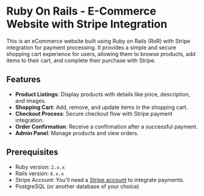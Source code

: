 # Ruby On Rails - E-Commerce Website with Stripe Integration

This is an eCommerce website built using Ruby on Rails (RoR) with Stripe integration for payment processing. It provides a simple and secure shopping cart experience for users, allowing them to browse products, add items to their cart, and complete their purchase with Stripe.

## Features

- **Product Listings**: Display products with details like price, description, and images.
- **Shopping Cart**: Add, remove, and update items in the shopping cart.
- **Checkout Process**: Secure checkout flow with Stripe payment integration.
- **Order Confirmation**: Receive a confirmation after a successful payment.
- **Admin Panel**: Manage products and view orders.
  
## Prerequisites

- Ruby version: `2.x.x`
- Rails version: `6.x.x`
- Stripe Account: You'll need a [Stripe account](https://stripe.com/) to integrate payments.
- PostgreSQL (or another database of your choice)
